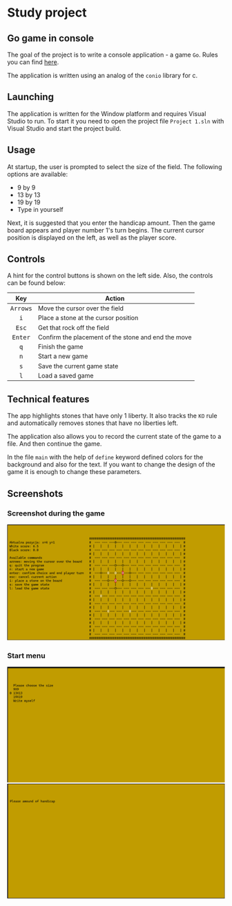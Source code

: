 # Study project
## Go game in console


The goal of the project is to write a console application - a game `Go`. Rules you can find [here](https://en.wikipedia.org/wiki/Go_(game)).

The application is written using an analog of the `conio` library for c.

## Launching

The application is written for the Window platform and requires Visual Studio to run. To start it you need to open the project file `Project 1.sln` with Visual Studio and start the project build.

## Usage

At startup, the user is prompted to select the size of the field. The following options are available:
* 9 by 9
* 13 by 13 
* 19 by 19
* Type in yourself

Next, it is suggested that you enter the handicap amount. Then the game board appears and player number 1's turn begins. The current cursor position is displayed on the left, as well as the player score.

## Controls

A hint for the control buttons is shown on the left side. Also, the controls can be found below:

| Key | Action
| :-----: | -----
| <kbd>Arrows</kbd> | Move the cursor over the field
| <kbd>i</kbd> | Place a stone at the cursor position
| <kbd>Esc</kbd> | Get that rock off the field
| <kbd>Enter</kbd> | Confirm the placement of the stone and end the move
| <kbd>q</kbd> | Finish the game
| <kbd>n</kbd> | Start a new game
| <kbd>s</kbd> | Save the current game state
| <kbd>l</kbd> | Load a saved game


## Technical features

The app highlights stones that have only 1 liberty. It also tracks the `KO` rule and automatically removes stones that have no liberties left.

The application also allows you to record the current state of the game to a file. And then continue the game.

In the file `main` with the help of `define` keyword defined colors for the background and also for the text. If you want to change the design of the game it is enough to change these parameters.

## Screenshots
### Screenshot during the game
![Game](./screenshots/play.png)

### Start menu
![Game](./screenshots/size.png)
![Game](./screenshots/handicap.png)